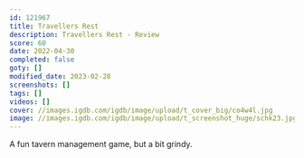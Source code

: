 ```yaml
---
id: 121967
title: Travellers Rest
description: Travellers Rest - Review
score: 60
date: 2022-04-30
completed: false
goty: []
modified_date: 2023-02-28
screenshots: []
tags: []
videos: []
cover: //images.igdb.com/igdb/image/upload/t_cover_big/co4w4l.jpg
image: //images.igdb.com/igdb/image/upload/t_screenshot_huge/schk23.jpg
---
```

A fun tavern management game, but a bit grindy.
